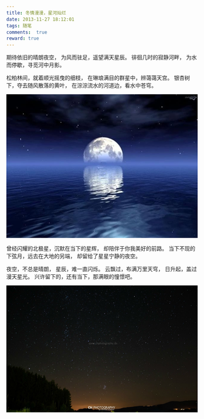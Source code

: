 ```yaml
---
title: 冬情漫漫，星河灿烂
date: 2013-11-27 18:12:01
tags: 随笔
comments:  true
reward: true
---
```

期待依旧的晴朗夜空，
为风而驻足，遥望满天星辰。
徘徊几时的寂静河畔，
为水而停歇，寻觅河中月影。
<!-- more -->

松柏林间，就着顺光摇曳的细枝， 在琳琅满目的群星中，辨蔼蔼天宫。
银杏树下，夺去随风散落的黄叶， 在淙淙流水的河道边，看水中苍穹。

![p1](/assets/img/ea421488102878.jpg)

曾经闪耀的北极星，沉默在当下的星辉，
却陪伴于你我美好的前路。
当下不现的下弦月，远去在大地的另端，
却留给了星星宁静的夜空。

夜空，不总是晴朗，
星辰，难一直闪烁。
云飘过，布满万里天穹，
日升起，盖过漫天星光。
兴许留下的，还有当下，那满眼的憧憬吧。

![p2](/assets/img/07cf1488102908.jpg)